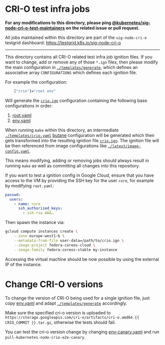 # CRI-O test infra jobs

**For any modifications to this directory, please ping
[@kubernetes/sig-node-cri-o-test-maintainers](https://github.com/orgs/kubernetes/teams/sig-node-cri-o-test-maintainers)
on the related issue or pull request.**

All jobs maintained within this directory are part of the `sig-node-cri-o`
testgrid dashboard: https://testgrid.k8s.io/sig-node-cri-o

---

This directory contains all CRI-O related test infra job ignition files. If you
want to change, add or remove any of those `*.ign` files, then please modify the
main configuration in [`./templates/generate`](./templates/generate), which
defines an associative array `CONFIGURATIONS` which defines each ignition file.

For example the configuration:

```bash
    ["crio"]="root env"
```

Will generate the [`crio.ign`](./crio.ign) configuration
containing the following base configurations in order:

1. [root.yaml](./templates/base/root.yaml)
1. [env.yaml](./templates/base/env.yaml)

When running `make` within this directory, an intermediate
[`./templates/crio.yaml`](./templates/crio.yaml)
[butane](https://coreos.github.io/butane) configuration will be generated which
then gets transformed into the resulting ignition file [`crio.ign`](./crio.ign).
The ignition file will be then referenced from image configurations like
[`./latest/image-config.yaml`](./latest/image-config.yaml).

This means modifying, adding or removing jobs should always result in running
`make` as well as committing all changes into this repository.

If you want to test a ignition config in Google Cloud, ensure that you have
access to the VM by providing the SSH key for the user `core`, for example by
modifying `root.yaml`:

```yaml
passwd:
  users:
    - name: core
      ssh_authorized_keys:
        - ssh-rsa AAA…
```

Then spawn the instance via:

```sh
gcloud compute instances create \
    --zone europe-west1-b \
    --metadata-from-file user-data=/path/to/crio.ign \
    --image-project fedora-coreos-cloud \
    --image-family fedora-coreos-stable my-instance
```

Accessing the virtual machine should be now possible by using the external IP of
the instance.

# Change CRI-O versions

To change the version of CRI-O being used for a single ignition file, just copy
[env.yaml](./templates/base/env.yaml) and adapt
[`./templates/generate`](./templates/generate) accordingly.

Make sure the specified cri-o version is uploaded to
`https://storage.googleapis.com/cri-o/artifacts/cri-o.amd64.{{ CRIO_COMMIT }}.tar.gz`,
otherwise the tests should fail.

You can test the cri-o version change by changing [env-canary.yaml](./templates/base/env-canary.yaml)
and run `pull-kubernetes-node-crio-e2e-canary`.
